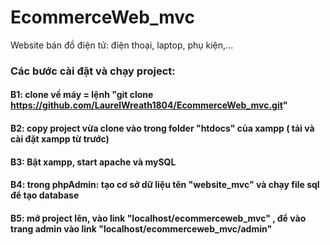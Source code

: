 # EcommerceWeb_mvc
Website bán đồ điện tử: điện thoại, laptop, phụ kiện,...
### Các bước cài đặt và chạy project:
#### B1: clone về máy = lệnh "git clone https://github.com/LaurelWreath1804/EcommerceWeb_mvc.git"
#### B2: copy project vừa clone vào trong folder "htdocs" của xampp ( tải và cài đặt xampp từ trước)
#### B3: Bật xampp, start apache và mySQL
#### B4: trong phpAdmin: tạo cơ sở dữ liệu tên "website_mvc" và chạy file sql để tạo database
#### B5: mở project lên, vào link "localhost/ecommerceweb_mvc" , để vào trang admin vào link "localhost/ecommerceweb_mvc/admin"

